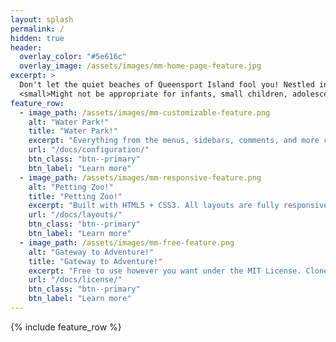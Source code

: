```yaml
---
layout: splash
permalink: /
hidden: true
header:
  overlay_color: "#5e616c"
  overlay_image: /assets/images/mm-home-page-feature.jpg
excerpt: >
  Don't let the quiet beaches of Queensport Island fool you! Nestled in the heart of this tropical paradise is a theme park that will drive you insane with thrills and spills!<br />
  <small>Might not be appropriate for infants, small children, adolescents, teenagers, adults of child-bearing age, the elderly, or those with a sensitivity to flashing lights, rapid transdimensional travel, extreme heat and cold, or ionizing radiation.</small>
feature_row:
  - image_path: /assets/images/mm-customizable-feature.png
    alt: "Water Park!"
    title: "Water Park!"
    excerpt: "Everything from the menus, sidebars, comments, and more can be configured or set with YAML Front Matter."
    url: "/docs/configuration/"
    btn_class: "btn--primary"
    btn_label: "Learn more"
  - image_path: /assets/images/mm-responsive-feature.png
    alt: "Petting Zoo!"
    title: "Petting Zoo!"
    excerpt: "Built with HTML5 + CSS3. All layouts are fully responsive with helpers to augment your content."
    url: "/docs/layouts/"
    btn_class: "btn--primary"
    btn_label: "Learn more"
  - image_path: /assets/images/mm-free-feature.png
    alt: "Gateway to Adventure!"
    title: "Gateway to Adventure!"
    excerpt: "Free to use however you want under the MIT License. Clone it, fork it, customize it... whatever!"
    url: "/docs/license/"
    btn_class: "btn--primary"
    btn_label: "Learn more"      
---
```


{% include feature_row %}
